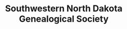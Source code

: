 ---
layout: repo
title: "Southwestern North Dakota Genealogical Society"
id: 6539
permalink: repos/6539/
---